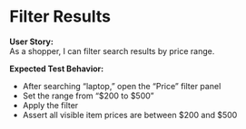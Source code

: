 # Filter Results

**User Story:**  
As a shopper, I can filter search results by price range.

**Expected Test Behavior:**  
- After searching “laptop,” open the “Price” filter panel  
- Set the range from “$200 to $500”  
- Apply the filter  
- Assert all visible item prices are between $200 and $500
